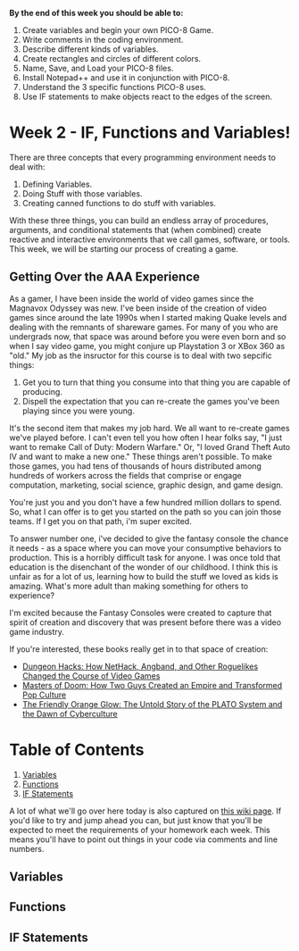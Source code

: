 **By the end of this week you should be able to:**
1. Create variables and begin your own PICO-8 Game.
1. Write comments in the coding environment.
1. Describe different kinds of variables.
1. Create rectangles and circles of different colors.
1. Name, Save, and Load your PICO-8 files.
1. Install Notepad++ and use it in conjunction with PICO-8.
1. Understand the 3 specific functions PICO-8 uses.
1. Use IF statements to make objects react to the edges of the screen.

# Week 2 - IF, Functions and Variables!
There are three concepts that every programming environment needs to deal with: 
1. Defining Variables.
1. Doing Stuff with those variables.
1. Creating canned functions to do stuff with variables.

With these three things, you can build an endless array of procedures, arguments, and conditional statements that (when combined) create reactive and interactive environments that we call games, software, or tools. This week, we will be starting our process of creating a game. 

## Getting Over the AAA Experience
As a gamer, I have been inside the world of video games since the Magnavox Odyssey was new. I've been inside of the creation of video games since around the late 1990s when I started making Quake levels and dealing with the remnants of shareware games. For many of you who are undergrads now, that space was around before you were even born and so when I say video game, you might conjure up Playstation 3 or XBox 360 as "old." My job as the insructor for this course is to deal with two sepcific things: 

1. Get you to turn that thing you consume into that thing you are capable of producing.
1. Dispell the expectation that you can re-create the games you've been playing since you were young.

It's the second item that makes my job hard. We all want to re-create games we've played before. I can't even tell you how often I hear folks say, "I just want to remake Call of Duty: Modern Warfare." Or, "I loved Grand Theft Auto IV and want to make a new one." These things aren't possible. To make those games, you had tens of thousands of hours distributed among hundreds of workers across the fields that comprise or engage computation, marketing, social science, graphic design, and game design. 

You're just you and you don't have a few hundred million dollars to spend. So, what I can offer is to get you started on the path so you can join those teams. If I get you on that path, i'm super excited. 

To answer number one, i've decided to give the fantasy console the chance it needs - as a space where you can move your consumptive behaviors to production. This is a horribly difficult task for anyone. I was once told that education is the disenchant of the wonder of our childhood. I think this is unfair as for a lot of us, learning how to build the stuff we loved as kids is amazing. What's more adult than making something for others to experience? 

I'm excited because the Fantasy Consoles were created to capture that spirit of creation and discovery that was present before there was a video game industry. 

If you're interested, these books really get in to that space of creation:
* [Dungeon Hacks: How NetHack, Angband, and Other Roguelikes Changed the Course of Video Games](https://www.amazon.com/Dungeon-Hacks-NetHack-Angband-Roguelikes-ebook/dp/B012QP0Z7O/ref=sr_1_4?ie=UTF8&qid=1525273115&sr=8-4&keywords=roguelike)
* [Masters of Doom: How Two Guys Created an Empire and Transformed Pop Culture](https://www.amazon.com/Masters-Doom-Created-Transformed-Culture/dp/0812972155/ref=sr_1_1?ie=UTF8&qid=1525273157&sr=8-1&keywords=masters+of+doom)
* [The Friendly Orange Glow: The Untold Story of the PLATO System and the Dawn of Cyberculture](https://www.amazon.com/Friendly-Orange-Glow-Untold-Cyberculture/dp/1101871555/ref=sr_1_1?ie=UTF8&qid=1525273782&sr=8-1&keywords=the+friendly+orange+glow)



# Table of Contents
1. [Variables](#variables)
1. [Functions](#functions)
1. [IF Statements](#if-statements)

A lot of what we'll go over here today is also captured on [this wiki page](http://pico-8.wikia.com/wiki/Lua). If you'd like to try and jump ahead you can, but just know that you'll be expected to meet the requirements of your homework each week. This means you'll have to point out things in your code via comments and line numbers.

## Variables


## Functions


## IF Statements
